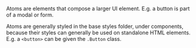 Atoms are elements that compose a larger UI element. E.g. a button is part of a modal or form.

Atoms are generally styled in the base styles folder, under components, because their styles can generally be used on standalone HTML elements. E.g. a `<button>` can be given the `.Button` class.